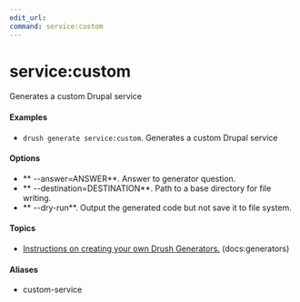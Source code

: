 ```yaml
---
edit_url: 
command: service:custom
---
```

# service:custom

Generates a custom Drupal service

#### Examples

- <code>drush generate service:custom</code>. Generates a custom Drupal service

#### Options

- ** --answer=ANSWER**. Answer to generator question.
- ** --destination=DESTINATION**. Path to a base directory for file writing.
- ** --dry-run**. Output the generated code but not save it to file system.

#### Topics

- [Instructions on creating your own Drush Generators.](../../vendor/drush/drush/docs/generators.md) (docs:generators)

#### Aliases

- custom-service

